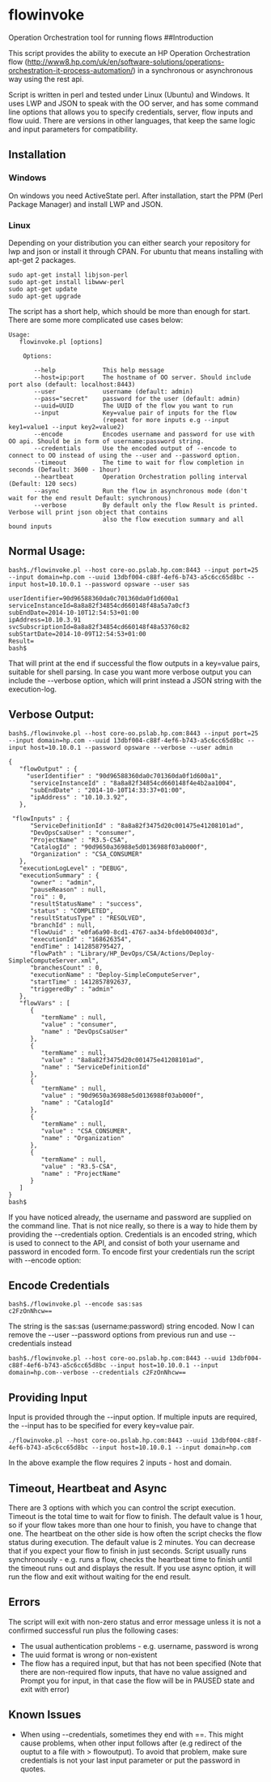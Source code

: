 # flowinvoke
Operation Orchestration tool for running flows 
##Introduction
 
This script provides the ability to execute an HP Operation Orchestration flow
(http://www8.hp.com/uk/en/software-solutions/operations-orchestration-it-process-automation/) in a synchronous or asynchronous way using the rest api.
 
Script is written in perl and tested under Linux (Ubuntu) and Windows. It uses LWP and JSON to speak with the OO server, and has some command line options that allows you to specify credentials, server, flow inputs and flow uuid. There are versions in other languages, that keep the same logic and input parameters for compatibility.
 
## Installation
 
### Windows
 
On windows you need ActiveState perl. After installation, start the PPM (Perl Package Manager) and install LWP and JSON.
 
### Linux
 
Depending on your distribution you can either search your repository for lwp and json or install it through CPAN. For ubuntu that means installing with apt-get 2 packages.

```
sudo apt-get install libjson-perl
sudo apt-get install libwww-perl
sudo apt-get update
sudo apt-get upgrade
 ```

The script has a short help, which should be more than enough for start. There are some more complicated use cases below:
 ```
Usage:
    flowinvoke.pl [options]

     Options:

        --help             This help message
        --host=ip:port     The hostname of OO server. Should include port also (default: localhost:8443)
        --user             username (default: admin)
        --pass="secret"    password for the user (default: admin)
        --uuid=UUID        The UUID of the flow you want to run
        --input            Key=value pair of inputs for the flow
                           (repeat for more inputs e.g --input key1=value1 --input key2=value2)
        --encode           Encodes username and password for use with OO api. Should be in form of username:password string.
        --credentials      Use the encoded output of --encode to connect to OO instead of using the --user and --password option.
        --timeout          The time to wait for flow completion in seconds (Default: 3600 - 1hour)
        --heartbeat        Operation Orchestration polling interval (Default: 120 secs)
        --async            Run the flow in asynchronous mode (don't wait for the end result Default: synchronous)
        --verbose          By default only the flow Result is printed. Verbose will print json object that contains
                           also the flow execution summary and all bound inputs
```

## Normal Usage:

```
bash$./flowinvoke.pl --host core-oo.pslab.hp.com:8443 --input port=25 --input domain=hp.com --uuid 13dbf004-c88f-4ef6-b743-a5c6cc65d8bc --input host=10.10.0.1 --password opsware --user sas 

userIdentifier=90d96588360da0c701360da0f1d600a1
serviceInstanceId=8a8a82f34854cd660148f48a5a7a0cf3
subEndDate=2014-10-10T12:54:53+01:00
ipAddress=10.10.3.91
svcSubscriptionId=8a8a82f34854cd660148f48a53760c82
subStartDate=2014-10-09T12:54:53+01:00
Result=
bash$
 ```

That will print at the end if successful the flow outputs in a key=value pairs, suitable for shell parsing. In case you want more verbose output you can include the --verbose option, which will print instead a JSON string with the execution-log.
 
## Verbose Output:

```
bash$./flowinvoke.pl --host core-oo.pslab.hp.com:8443 --input port=25 --input domain=hp.com --uuid 13dbf004-c88f-4ef6-b743-a5c6cc65d8bc --input host=10.10.0.1 --password opsware --verbose --user admin

{
   "flowOutput" : {
     "userIdentifier" : "90d96588360da0c701360da0f1d600a1",
      "serviceInstanceId" : "8a8a82f34854cd660148f4e4b2aa1004",
      "subEndDate" : "2014-10-10T14:33:37+01:00",
      "ipAddress" : "10.10.3.92",
   },
 
 "flowInputs" : {
      "ServiceDefinitionId" : "8a8a82f3475d20c001475e41208101ad",
      "DevOpsCsaUser" : "consumer",
      "ProjectName" : "R3.5-CSA",
      "CatalogId" : "90d9650a36988e5d0136988f03ab000f",
      "Organization" : "CSA_CONSUMER"
   },
   "executionLogLevel" : "DEBUG",
   "executionSummary" : {
      "owner" : "admin",
      "pauseReason" : null,
      "roi" : 0,
      "resultStatusName" : "success",
      "status" : "COMPLETED",
      "resultStatusType" : "RESOLVED",
      "branchId" : null,
      "flowUuid" : "e0fa6a90-8cd1-4767-aa34-bfdeb004003d",
      "executionId" : "168626354",
      "endTime" : 1412858795427,
      "flowPath" : "Library/HP_DevOps/CSA/Actions/Deploy-SimpleComputeServer.xml",
      "branchesCount" : 0,
      "executionName" : "Deploy-SimpleComputeServer",
      "startTime" : 1412857892637,
      "triggeredBy" : "admin"
   },
   "flowVars" : [
      {
         "termName" : null,
         "value" : "consumer",
         "name" : "DevOpsCsaUser"
      },
      {
         "termName" : null,
         "value" : "8a8a82f3475d20c001475e41208101ad",
         "name" : "ServiceDefinitionId"
      },
      {
         "termName" : null,
         "value" : "90d9650a36988e5d0136988f03ab000f",
         "name" : "CatalogId"
      },
      {
         "termName" : null,
         "value" : "CSA_CONSUMER",
         "name" : "Organization"
      },
      {
         "termName" : null,
         "value" : "R3.5-CSA",
         "name" : "ProjectName"
      }
   ]
}
bash$
 ```

If you have noticed already, the username and password are supplied on the command line. That is not nice really, so there is a way to hide them by providing the --credentials option. Credentials is an encoded string, which is used to connect to the API, and consist of both your username and password in encoded form. To encode first your credentials run the script with --encode option:
 
## Encode Credentials

 ```
bash$./flowinvoke.pl --encode sas:sas
c2FzOnNhcw==
```

 
The string is the sas:sas (username:password) string encoded. Now I can remove the --user --password options from previous run and use --credentials instead
 
 ```
bash$./flowinvoke.pl --host core-oo.pslab.hp.com:8443 --uuid 13dbf004-c88f-4ef6-b743-a5c6cc65d8bc --input host=10.10.0.1 --input domain=hp.com--verbose --credentials c2FzOnNhcw==
```
 
## Providing Input
 
Input is provided through the --input option. If multiple inputs are required, the --input has to be specified for every key=value pair.
 
```
./flowinvoke.pl --host core-oo.pslab.hp.com:8443 --uuid 13dbf004-c88f-4ef6-b743-a5c6cc65d8bc --input host=10.10.0.1 --input domain=hp.com
```
 
In the above example the flow requires 2 inputs - host and domain.
 
## Timeout, Heartbeat and Async
 
There are 3 options with which you can control the script execution. Timeout is the total time to wait for flow to finish. The default value is 1 hour, so if your flow takes more than one hour to finish, you have to change that one.
The heartbeat on the other side is how often the script checks the flow status during execution. The default value is 2 minutes. You can decrease that if you expect your flow to finish in just seconds.
Script usually runs synchronously - e.g. runs a flow, checks the heartbeat time to finish until the timeout runs out and displays the result. If you use async option, it will run the flow and exit without waiting for the end result.

## Errors
The script will exit with non-zero status and error message unless it is not a confirmed successful run plus the following cases:
 
- The usual authentication problems - e.g. username, password is wrong
- The uuid format is wrong or non-existent
- The flow has a required input, but that has not been specified (Note that there are non-required flow inputs, that have no value assigned and Prompt you for input, in that case the flow will be in PAUSED state and exit with error)
 

## Known Issues
 
- When using --credentials, sometimes they end with ==. This might cause problems, when other input follows after (e.g redirect of the ouptut to a file with > flowoutput). To avoid that problem, make sure credentials is not your last input parameter or put the password in quotes.
